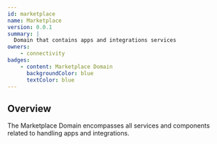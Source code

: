 ```yaml
---
id: marketplace
name: Marketplace
version: 0.0.1
summary: |
  Domain that contains apps and integrations services
owners:
    - connectivity
badges:
    - content: Marketplace Domain
      backgroundColor: blue
      textColor: blue
---
```


## Overview

The Marketplace Domain encompasses all services and components related to handling apps and integrations.
